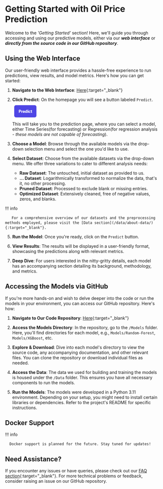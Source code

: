 # Getting Started with Oil Price Prediction

Welcome to the *'Getting Started'* section! Here, we'll guide you through accessing and using our predictive models, either via our ***web interface*** or ***directly from the source code in our GitHub repository***.

## Using the Web Interface

Our user-friendly web interface provides a hassle-free experience to run predictions, view results, and model metrics. Here's how you can get started:

1. **Navigate to the Web Interface**: [Here](https://oil-price-prediction.onrender.com/){:target="_blank"}

2. **Click Predict**: On the homepage you will see a button labeled `Predict`. <br> ![Predict Button](/assets/images/predict-button.png) <br>
This will take you to the prediction page, where you can select a model, either Time Series(for forecasting) or Regression(for regression analysis - *these models are not capable of forecasting*).

3. **Choose a Model**: Browse through the available models via the drop-down selection menu and select the one you'd like to use.

4. **Select Dataset**: Choose from the available datasets via the drop-down menu. We offer three variations to cater to different analysis needs:
    - **Raw Dataset**: The untouched, initial dataset as provided to us.
    - **... Dataset**: Logarithmically transformed to normalize the data, that's it, no other processing.
    - **Pruned Dataset**: Processed to exclude blank or missing entries.
    - **Optimized Dataset**: Extensively cleaned, free of negative values, zeros, and blanks.

!!! info

       For a comprehensive overview of our datasets and the preprocessing methods employed, please visit the [Data section](/data/about-data/){:target="_blank"}.


5. **Run the Model**: Once you're ready, click on the `Predict` button.

6. **View Results**: The results will be displayed in a user-friendly format, showcasing the predictions along with relevant metrics.

7. **Deep Dive**: For users interested in the nitty-gritty details, each model has an accompanying section detailing its background, methodology, and metrics.

## Accessing the Models via GitHub

If you're more hands-on and wish to delve deeper into the code or run the models in your environment, you can access our GitHub repository. Here's how:

1. **Navigate to Our Code Repository**: [Here](https://github.com/Hutto04/The-Oval-Table){:target="_blank"}

2. **Access the Models Directory**: In the repository, go to the `/Models` folder. Here, you'll find directories for each model, e.g., `Models/Random-Forest`, `Models/XGBoost`, etc.

3. **Explore & Download**: Dive into each model's directory to view the source code, any accompanying documentation, and other relevant files. You can clone the repository or download individual files as needed.

4. **Access the Data**: The data we used for building and training the models is housed under the `/Data` folder. This ensures you have all necessary components to run the models.

5. **Run the Models**: The models were developed in a Python 3.11 environment. Depending on your setup, you might need to install certain libraries or dependencies. Refer to the project's README for specific instructions.

## Docker Support
!!! info

      Docker support is planned for the future. Stay tuned for updates!

## Need Assistance?
If you encounter any issues or have queries, please check out our [FAQ section](/faq){:target="_blank"}. For more technical problems or feedback, consider raising an issue on our GitHub repository.